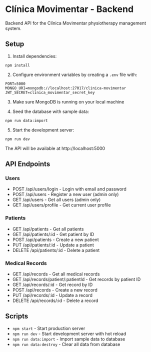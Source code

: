 
# Clínica Movimentar - Backend

Backend API for the Clínica Movimentar physiotherapy management system.

## Setup

1. Install dependencies:
```
npm install
```

2. Configure environment variables by creating a `.env` file with:
```
PORT=5000
MONGO_URI=mongodb://localhost:27017/clinica-movimentar
JWT_SECRET=clinica_movimentar_secret_key
```

3. Make sure MongoDB is running on your local machine

4. Seed the database with sample data:
```
npm run data:import
```

5. Start the development server:
```
npm run dev
```

The API will be available at http://localhost:5000

## API Endpoints

### Users
- POST /api/users/login - Login with email and password
- POST /api/users - Register a new user (admin only)
- GET /api/users - Get all users (admin only)
- GET /api/users/profile - Get current user profile

### Patients
- GET /api/patients - Get all patients
- GET /api/patients/:id - Get patient by ID
- POST /api/patients - Create a new patient
- PUT /api/patients/:id - Update a patient
- DELETE /api/patients/:id - Delete a patient

### Medical Records
- GET /api/records - Get all medical records
- GET /api/records/patient/:patientId - Get records by patient ID
- GET /api/records/:id - Get record by ID
- POST /api/records - Create a new record
- PUT /api/records/:id - Update a record
- DELETE /api/records/:id - Delete a record

## Scripts
- `npm start` - Start production server
- `npm run dev` - Start development server with hot reload
- `npm run data:import` - Import sample data to database
- `npm run data:destroy` - Clear all data from database
